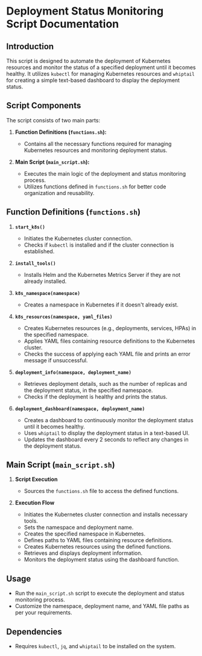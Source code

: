 # Deployment Status Monitoring Script Documentation

## Introduction

This script is designed to automate the deployment of Kubernetes resources and monitor the status of a specified deployment until it becomes healthy. It utilizes `kubectl` for managing Kubernetes resources and `whiptail` for creating a simple text-based dashboard to display the deployment status.

## Script Components

The script consists of two main parts:

1. **Function Definitions (`functions.sh`):**
   - Contains all the necessary functions required for managing Kubernetes resources and monitoring deployment status.

2. **Main Script (`main_script.sh`):**
   - Executes the main logic of the deployment and status monitoring process.
   - Utilizes functions defined in `functions.sh` for better code organization and reusability.

## Function Definitions (`functions.sh`)

1. **`start_k8s()`**
   - Initiates the Kubernetes cluster connection.
   - Checks if `kubectl` is installed and if the cluster connection is established.

2. **`install_tools()`**
   - Installs Helm and the Kubernetes Metrics Server if they are not already installed.

3. **`k8s_namespace(namespace)`**
   - Creates a namespace in Kubernetes if it doesn't already exist.

4. **`k8s_resources(namespace, yaml_files)`**
   - Creates Kubernetes resources (e.g., deployments, services, HPAs) in the specified namespace.
   - Applies YAML files containing resource definitions to the Kubernetes cluster.
   - Checks the success of applying each YAML file and prints an error message if unsuccessful.

5. **`deployment_info(namespace, deployment_name)`**
   - Retrieves deployment details, such as the number of replicas and the deployment status, in the specified namespace.
   - Checks if the deployment is healthy and prints the status.

6. **`deployment_dashboard(namespace, deployment_name)`**
   - Creates a dashboard to continuously monitor the deployment status until it becomes healthy.
   - Uses `whiptail` to display the deployment status in a text-based UI.
   - Updates the dashboard every 2 seconds to reflect any changes in the deployment status.

## Main Script (`main_script.sh`)

1. **Script Execution**
   - Sources the `functions.sh` file to access the defined functions.

2. **Execution Flow**
   - Initiates the Kubernetes cluster connection and installs necessary tools.
   - Sets the namespace and deployment name.
   - Creates the specified namespace in Kubernetes.
   - Defines paths to YAML files containing resource definitions.
   - Creates Kubernetes resources using the defined functions.
   - Retrieves and displays deployment information.
   - Monitors the deployment status using the dashboard function.

## Usage

- Run the `main_script.sh` script to execute the deployment and status monitoring process.
- Customize the namespace, deployment name, and YAML file paths as per your requirements.

## Dependencies

- Requires `kubectl`, `jq`, and `whiptail` to be installed on the system.
